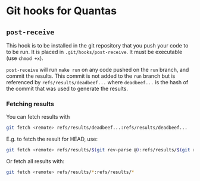 # Git hooks for Quantas

## `post-receive`

This hook is to be installed in the git repository that you push your code to to
be run. It is placed in `.git/hooks/post-receive`. It must be executable
(use `chmod +x`).

`post-receive` will run `make run` on any code pushed on the `run` branch, and
commit the results. This commit is not added to the `run` branch but is
referenced by `refs/results/deadbeef...` where `deadbeef...` is the hash of the
commit that was used to generate the results.

### Fetching results

You can fetch results with

``` sh
git fetch <remote> refs/results/deadbeef...:refs/results/deadbeef...
```

E.g. to fetch the result for HEAD, use:

``` sh
git fetch <remote> refs/results/$(git rev-parse @):refs/results/$(git rev-parse @)
```

Or fetch all results with:

``` sh
git fetch <remote> refs/results/*:refs/results/*
```
